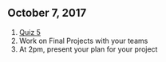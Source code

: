 ## October 7, 2017
1. [Quiz 5](https://classroom.github.com/a/ydZx9y2a)
2. Work on Final Projects with your teams
3. At 2pm, present your plan for your project
